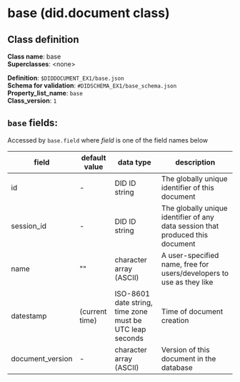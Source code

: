 # base (did.document class)

## Class definition

**Class name**: base<br>
**Superclasses**: \<none\>

**Definition**: `$DIDDOCUMENT_EX1/base.json`<br>
**Schema for validation**: `#DIDSCHEMA_EX1/base_schema.json`<br>
**Property_list_name**: `base`<br>
**Class_version**: `1`<br>

## `base` fields:

Accessed by `base.field` where *field* is one of the field names below

| field | default value | data type | description
| -- | -- | -- | --| 
|id| - | DID ID string | The globally unique identifier of this document
|session_id| - | DID ID string | The globally unique identifier of any data session that produced this document
|name| "" | character array (ASCII) | A user-specified name, free for users/developers to use as they like
|datestamp| (current time) | ISO-8601 date string, time zone must be UTC leap seconds | Time of document creation
| document_version | - | character array (ASCII) | Version of this document in the database


